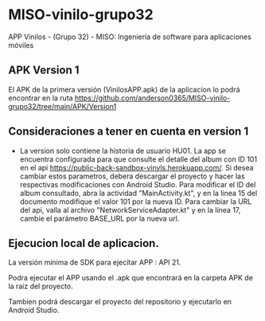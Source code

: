 # MISO-vinilo-grupo32
APP Vinilos - (Grupo 32) - MISO: Ingeniería de software para aplicaciones móviles

## APK Version 1
El APK de la primera versión (VinilosAPP.apk) de la aplicacion lo podrá encontrar en la ruta https://github.com/anderson0365/MISO-vinilo-grupo32/tree/main/APK/Version1

## Consideraciones a tener en cuenta en version 1
* La version solo contiene la historia de usuario HU01. La app se encuentra configurada para que consulte el detalle del album con ID 101 en el api https://public-back-sandbox-vinyls.herokuapp.com/. Si desea cambiar estos parametros, debera descargar el proyecto y hacer las respectivas modificaciones con Android Studio. Para modificar el ID del album consultado, abra la actividad "MainActivity.kt", y en la linea 15 del documento modifique el valor 101 por la nueva ID. Para cambiar la URL del api, valla al archivo "NetworkServiceAdapter.kt" y en la línea 17, cambie el parámetro BASE_URL por la nueva url.

## Ejecucion local de aplicacion.
La versión mínima de SDK para ejecitar APP : API 21.

Podra ejecutar el APP usando el .apk que encontrará en la carpeta APK de la raiz del proyecto.

Tambien podrá descargar el proyecto del repositorio y ejecutarlo en Android Studio.
